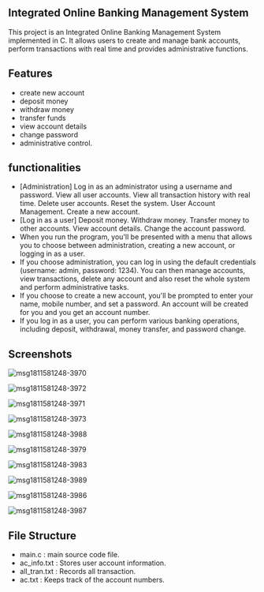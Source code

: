 
## Integrated Online Banking Management System

This project is an Integrated Online Banking Management System implemented in C. It allows users to create and manage bank accounts, perform transactions with real time and provides administrative functions.


## Features

- create new account
- deposit money
- withdraw money
- transfer funds
- view account details
- change password
- administrative control.
## functionalities

- [Administration] Log in as an administrator using a username and password. View all user accounts. View all transaction history with real time. Delete user accounts. Reset the system. User Account Management. Create a new account.
- [Log in as a user] Deposit money. Withdraw money. Transfer money to other accounts. View account details. Change the account password.
- When you run the program, you'll be presented with a menu that allows you to choose between administration, creating a new account, or logging in as a user.
- If you choose administration, you can log in using the default credentials (username: admin, password: 1234). You can then manage accounts, view transactions, delete any account and also reset the whole system and perform administrative tasks.
- If you choose to create a new account, you'll be prompted to enter your name, mobile number, and set a password. An account will be created for you and you get an account number.
- If you log in as a user, you can perform various banking operations, including deposit, withdrawal, money transfer, and password change.


## Screenshots

![msg1811581248-3970](https://github.com/sakur024/iobms/assets/148443357/fa1a9393-adc7-40db-a9a6-b22ba7e474b8)

![msg1811581248-3972](https://github.com/sakur024/iobms/assets/148443357/803a8e4e-4a44-4a71-9924-bd90756b34a0)

![msg1811581248-3971](https://github.com/sakur024/iobms/assets/148443357/b543f6af-2d82-450f-9289-8a04db36f7f5)

![msg1811581248-3973](https://github.com/sakur024/iobms/assets/148443357/ad44eded-1208-4fa6-9a2b-a35952c3ab57)

![msg1811581248-3988](https://github.com/sakur024/iobms/assets/148443357/7e14bb20-1c16-4470-a0e0-8a557caa2133)

![msg1811581248-3979](https://github.com/sakur024/iobms/assets/148443357/b372dbac-2ebb-47bc-b69a-11ea67ec332a)

![msg1811581248-3983](https://github.com/sakur024/iobms/assets/148443357/f619d5d2-70f6-41bb-84c7-8b0a45b513a2)

![msg1811581248-3989](https://github.com/sakur024/iobms/assets/148443357/6cd1e51e-3c62-4430-91e7-f5e1531e576a)


![msg1811581248-3986](https://github.com/sakur024/iobms/assets/148443357/57a19904-5ab5-4a70-ba2c-c83f97811339)

![msg1811581248-3987](https://github.com/sakur024/iobms/assets/148443357/fcba43e3-2254-445f-b7ef-818c8fbbc194)




## File Structure

- main.c : main source code file.
- ac_info.txt : Stores user account information.
- all_tran.txt : Records all transaction.
- ac.txt : Keeps track of the account numbers.

